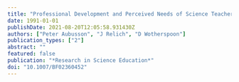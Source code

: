 ```yaml
---
title: "Professional Development and Perceived Needs of Science Teachers"
date: 1991-01-01
publishDate: 2021-08-20T12:05:58.931430Z
authors: ["Peter Aubusson", "J Relich", "D Wotherspoon"]
publication_types: ["2"]
abstract: ""
featured: false
publication: "*Research in Science Education*"
doi: "10.1007/BF02360452"
---
```


